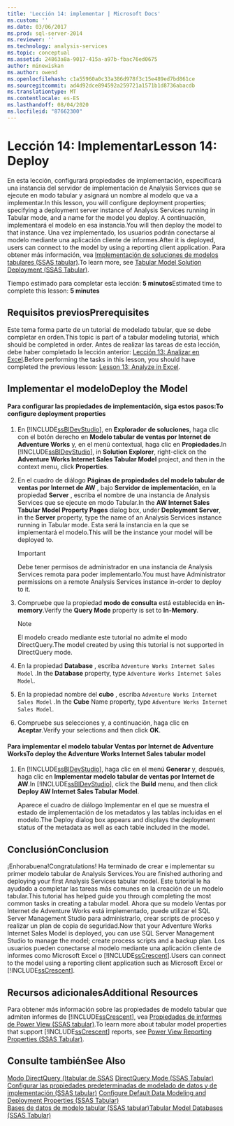 ```yaml
---
title: 'Lección 14: implementar | Microsoft Docs'
ms.custom: ''
ms.date: 03/06/2017
ms.prod: sql-server-2014
ms.reviewer: ''
ms.technology: analysis-services
ms.topic: conceptual
ms.assetid: 24863a8a-9017-415a-a97b-fbac76ed0675
author: minewiskan
ms.author: owend
ms.openlocfilehash: c1a55960a0c33a386d978f3c15e489ed7bd861ce
ms.sourcegitcommit: ad4d92dce894592a259721a1571b1d8736abacdb
ms.translationtype: MT
ms.contentlocale: es-ES
ms.lasthandoff: 08/04/2020
ms.locfileid: "87662300"
---
```

# <a name="lesson-14-deploy"></a><span data-ttu-id="9cb06-102">Lección 14: Implementar</span><span class="sxs-lookup"><span data-stu-id="9cb06-102">Lesson 14: Deploy</span></span>
  <span data-ttu-id="9cb06-103">En esta lección, configurará propiedades de implementación, especificará una instancia del servidor de implementación de Analysis Services que se ejecute en modo tabular y asignará un nombre al modelo que va a implementar.</span><span class="sxs-lookup"><span data-stu-id="9cb06-103">In this lesson, you will configure deployment properties; specifying a deployment server instance of Analysis Services running in Tabular mode, and a name for the model you deploy.</span></span> <span data-ttu-id="9cb06-104">A continuación, implementará el modelo en esa instancia.</span><span class="sxs-lookup"><span data-stu-id="9cb06-104">You will then deploy the model to that instance.</span></span> <span data-ttu-id="9cb06-105">Una vez implementado, los usuarios podrán conectarse al modelo mediante una aplicación cliente de informes.</span><span class="sxs-lookup"><span data-stu-id="9cb06-105">After it is deployed, users can connect to the model by using a reporting client application.</span></span> <span data-ttu-id="9cb06-106">Para obtener más información, vea [Implementación de soluciones de modelos tabulares &#40;SSAS tabular&#41;](tabular-models/tabular-model-solution-deployment-ssas-tabular.md).</span><span class="sxs-lookup"><span data-stu-id="9cb06-106">To learn more, see [Tabular Model Solution Deployment &#40;SSAS Tabular&#41;](tabular-models/tabular-model-solution-deployment-ssas-tabular.md).</span></span>  
  
 <span data-ttu-id="9cb06-107">Tiempo estimado para completar esta lección: **5 minutos**</span><span class="sxs-lookup"><span data-stu-id="9cb06-107">Estimated time to complete this lesson: **5 minutes**</span></span>  
  
## <a name="prerequisites"></a><span data-ttu-id="9cb06-108">Requisitos previos</span><span class="sxs-lookup"><span data-stu-id="9cb06-108">Prerequisites</span></span>  
 <span data-ttu-id="9cb06-109">Este tema forma parte de un tutorial de modelado tabular, que se debe completar en orden.</span><span class="sxs-lookup"><span data-stu-id="9cb06-109">This topic is part of a tabular modeling tutorial, which should be completed in order.</span></span> <span data-ttu-id="9cb06-110">Antes de realizar las tareas de esta lección, debe haber completado la lección anterior: [Lección 13: Analizar en Excel](lesson-12-analyze-in-excel.md).</span><span class="sxs-lookup"><span data-stu-id="9cb06-110">Before performing the tasks in this lesson, you should have completed the previous lesson: [Lesson 13: Analyze in Excel](lesson-12-analyze-in-excel.md).</span></span>  
  
## <a name="deploy-the-model"></a><span data-ttu-id="9cb06-111">Implementar el modelo</span><span class="sxs-lookup"><span data-stu-id="9cb06-111">Deploy the Model</span></span>  
  
#### <a name="to-configure-deployment-properties"></a><span data-ttu-id="9cb06-112">Para configurar las propiedades de implementación, siga estos pasos:</span><span class="sxs-lookup"><span data-stu-id="9cb06-112">To configure deployment properties</span></span>  
  
1.  <span data-ttu-id="9cb06-113">En [!INCLUDE[ssBIDevStudio](../includes/ssbidevstudio-md.md)], en **Explorador de soluciones**, haga clic con el botón derecho en **Modelo tabular de ventas por Internet de Adventure Works** y, en el menú contextual, haga clic en **Propiedades**.</span><span class="sxs-lookup"><span data-stu-id="9cb06-113">In [!INCLUDE[ssBIDevStudio](../includes/ssbidevstudio-md.md)], in **Solution Explorer**, right-click on the **Adventure Works Internet Sales Tabular Model** project, and then in the context menu, click **Properties**.</span></span>  
  
2.  <span data-ttu-id="9cb06-114">En el cuadro de diálogo **Páginas de propiedades del modelo tabular de ventas por Internet de AW** , bajo **Servidor de implementación**, en la propiedad **Server** , escriba el nombre de una instancia de Analysis Services que se ejecute en modo Tabular.</span><span class="sxs-lookup"><span data-stu-id="9cb06-114">In the **AW Internet Sales Tabular Model Property Pages** dialog box, under **Deployment Server**, in the **Server** property, type the name of an Analysis Services instance running in Tabular mode.</span></span> <span data-ttu-id="9cb06-115">Esta será la instancia en la que se implementará el modelo.</span><span class="sxs-lookup"><span data-stu-id="9cb06-115">This will be the instance your model will be deployed to.</span></span>  
  
    > [!IMPORTANT]  
    >  <span data-ttu-id="9cb06-116">Debe tener permisos de administrador en una instancia de Analysis Services remota para poder implementarlo.</span><span class="sxs-lookup"><span data-stu-id="9cb06-116">You must have Administrator permissions on a remote Analysis Services instance in-order to deploy to it.</span></span>  
  
3.  <span data-ttu-id="9cb06-117">Compruebe que la propiedad **modo de consulta** está establecida en **in-memory**.</span><span class="sxs-lookup"><span data-stu-id="9cb06-117">Verify the **Query Mode** property is set to **In-Memory**.</span></span>  
  
    > [!NOTE]  
    >  <span data-ttu-id="9cb06-118">El modelo creado mediante este tutorial no admite el modo DirectQuery.</span><span class="sxs-lookup"><span data-stu-id="9cb06-118">The model created by using this tutorial is not supported in DirectQuery mode.</span></span>  
  
4.  <span data-ttu-id="9cb06-119">En la propiedad **Database** , escriba `Adventure Works Internet Sales Model` .</span><span class="sxs-lookup"><span data-stu-id="9cb06-119">In the **Database** property, type `Adventure Works Internet Sales Model`.</span></span>  
  
5.  <span data-ttu-id="9cb06-120">En la propiedad nombre del **cubo** , escriba `Adventure Works Internet Sales Model` .</span><span class="sxs-lookup"><span data-stu-id="9cb06-120">In the **Cube** Name property, type `Adventure Works Internet Sales Model`.</span></span>  
  
6.  <span data-ttu-id="9cb06-121">Compruebe sus selecciones y, a continuación, haga clic en **Aceptar**.</span><span class="sxs-lookup"><span data-stu-id="9cb06-121">Verify your selections and then click **OK**.</span></span>  
  
#### <a name="to-deploy-the-adventure-works-internet-sales-tabular-model"></a><span data-ttu-id="9cb06-122">Para implementar el modelo tabular Ventas por Internet de Adventure Works</span><span class="sxs-lookup"><span data-stu-id="9cb06-122">To deploy the Adventure Works Internet Sales tabular model</span></span>  
  
1.  <span data-ttu-id="9cb06-123">En [!INCLUDE[ssBIDevStudio](../includes/ssbidevstudio-md.md)], haga clic en el menú **Generar** y, después, haga clic en **Implementar modelo tabular de ventas por Internet de AW**.</span><span class="sxs-lookup"><span data-stu-id="9cb06-123">In [!INCLUDE[ssBIDevStudio](../includes/ssbidevstudio-md.md)], click the **Build** menu, and then click **Deploy AW Internet Sales Tabular Model**.</span></span>  
  
     <span data-ttu-id="9cb06-124">Aparece el cuadro de diálogo Implementar en el que se muestra el estado de implementación de los metadatos y las tablas incluidas en el modelo.</span><span class="sxs-lookup"><span data-stu-id="9cb06-124">The Deploy dialog box appears and displays the deployment status of the metadata as well as each table included in the model.</span></span>  
  
## <a name="conclusion"></a><span data-ttu-id="9cb06-125">Conclusión</span><span class="sxs-lookup"><span data-stu-id="9cb06-125">Conclusion</span></span>  
 <span data-ttu-id="9cb06-126">¡Enhorabuena!</span><span class="sxs-lookup"><span data-stu-id="9cb06-126">Congratulations!</span></span> <span data-ttu-id="9cb06-127">Ha terminado de crear e implementar su primer modelo tabular de Analysis Services.</span><span class="sxs-lookup"><span data-stu-id="9cb06-127">You are finished authoring and deploying your first Analysis Services tabular model.</span></span> <span data-ttu-id="9cb06-128">Este tutorial le ha ayudado a completar las tareas más comunes en la creación de un modelo tabular.</span><span class="sxs-lookup"><span data-stu-id="9cb06-128">This tutorial has helped guide you through completing the most common tasks in creating a tabular model.</span></span> <span data-ttu-id="9cb06-129">Ahora que su modelo Ventas por Internet de Adventure Works está implementado, puede utilizar el SQL Server Management Studio para administrarlo, crear scripts de proceso y realizar un plan de copia de seguridad.</span><span class="sxs-lookup"><span data-stu-id="9cb06-129">Now that your Adventure Works Internet Sales Model is deployed, you can use SQL Server Management Studio to manage the model; create process scripts and a backup plan.</span></span> <span data-ttu-id="9cb06-130">Los usuarios pueden conectarse al modelo mediante una aplicación cliente de informes como Microsoft Excel o [!INCLUDE[ssCrescent](../includes/sscrescent-md.md)].</span><span class="sxs-lookup"><span data-stu-id="9cb06-130">Users can connect to the model using a reporting client application such as Microsoft Excel or [!INCLUDE[ssCrescent](../includes/sscrescent-md.md)].</span></span>  
  
## <a name="additional-resources"></a><span data-ttu-id="9cb06-131">Recursos adicionales</span><span class="sxs-lookup"><span data-stu-id="9cb06-131">Additional Resources</span></span>  
 <span data-ttu-id="9cb06-132">Para obtener más información sobre las propiedades de modelo tabular que admiten informes de [!INCLUDE[ssCrescent](../includes/sscrescent-md.md)], vea [Propiedades de informes de Power View &#40;SSAS tabular&#41;](tabular-models/properties-ssas-tabular.md).</span><span class="sxs-lookup"><span data-stu-id="9cb06-132">To learn more about tabular model properties that support [!INCLUDE[ssCrescent](../includes/sscrescent-md.md)] reports, see [Power View Reporting Properties &#40;SSAS Tabular&#41;](tabular-models/properties-ssas-tabular.md).</span></span>  
  
## <a name="see-also"></a><span data-ttu-id="9cb06-133">Consulte también</span><span class="sxs-lookup"><span data-stu-id="9cb06-133">See Also</span></span>  
 <span data-ttu-id="9cb06-134">[Modo DirectQuery &#40;&#41;tabular de SSAS](tabular-models/directquery-mode-ssas-tabular.md) </span><span class="sxs-lookup"><span data-stu-id="9cb06-134">[DirectQuery Mode &#40;SSAS Tabular&#41;](tabular-models/directquery-mode-ssas-tabular.md) </span></span>  
 <span data-ttu-id="9cb06-135">[Configurar las propiedades predeterminadas de modelado de datos y de implementación &#40;SSAS tabular&#41;](tabular-models/configure-default-data-modeling-and-deployment-properties-ssas-tabular.md) </span><span class="sxs-lookup"><span data-stu-id="9cb06-135">[Configure Default Data Modeling and Deployment Properties &#40;SSAS Tabular&#41;](tabular-models/configure-default-data-modeling-and-deployment-properties-ssas-tabular.md) </span></span>  
 [<span data-ttu-id="9cb06-136">Bases de datos de modelo tabular &#40;SSAS tabular&#41;</span><span class="sxs-lookup"><span data-stu-id="9cb06-136">Tabular Model Databases &#40;SSAS Tabular&#41;</span></span>](tabular-models/tabular-model-databases-ssas-tabular.md)  
  
  
